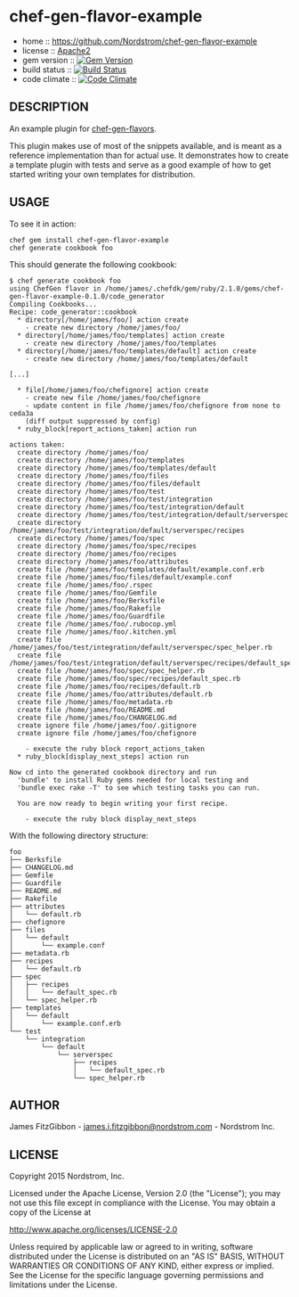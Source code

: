 # chef-gen-flavor-example

* home :: https://github.com/Nordstrom/chef-gen-flavor-example
* license :: [Apache2](http://www.apache.org/licenses/LICENSE-2.0)
* gem version :: [![Gem Version](https://badge.fury.io/rb/chef-gen-flavor-example.png)](http://badge.fury.io/rb/chef-gen-flavor-example)
* build status :: [![Build Status](https://travis-ci.org/Nordstrom/chef-gen-flavor-example.png?branch=master)](https://travis-ci.org/Nordstrom/chef-gen-flavor-example)
* code climate :: [![Code Climate](https://codeclimate.com/github/Nordstrom/chef-gen-flavor-example/badges/gpa.svg)](https://codeclimate.com/github/Nordstrom/chef-gen-flavor-example)

## DESCRIPTION

An example plugin for [chef-gen-flavors](https://rubygems.org/gems/chef-gen-flavors).

This plugin makes use of most of the snippets available, and is meant as a
reference implementation than for actual use. It demonstrates how to create
a template plugin with tests and serve as a good example of how to get
started writing your own templates for distribution.

## USAGE

To see it in action:

    chef gem install chef-gen-flavor-example
    chef generate cookbook foo

This should generate the following cookbook:

```
$ chef generate cookbook foo
using ChefGen flavor in /home/james/.chefdk/gem/ruby/2.1.0/gems/chef-gen-flavor-example-0.1.0/code_generator
Compiling Cookbooks...
Recipe: code_generator::cookbook
  * directory[/home/james/foo/] action create
    - create new directory /home/james/foo/
  * directory[/home/james/foo/templates] action create
    - create new directory /home/james/foo/templates
  * directory[/home/james/foo/templates/default] action create
    - create new directory /home/james/foo/templates/default

[...]

  * file[/home/james/foo/chefignore] action create
    - create new file /home/james/foo/chefignore
    - update content in file /home/james/foo/chefignore from none to ceda3a
    (diff output suppressed by config)
  * ruby_block[report_actions_taken] action run

actions taken:
  create directory /home/james/foo/
  create directory /home/james/foo/templates
  create directory /home/james/foo/templates/default
  create directory /home/james/foo/files
  create directory /home/james/foo/files/default
  create directory /home/james/foo/test
  create directory /home/james/foo/test/integration
  create directory /home/james/foo/test/integration/default
  create directory /home/james/foo/test/integration/default/serverspec
  create directory /home/james/foo/test/integration/default/serverspec/recipes
  create directory /home/james/foo/spec
  create directory /home/james/foo/spec/recipes
  create directory /home/james/foo/recipes
  create directory /home/james/foo/attributes
  create file /home/james/foo/templates/default/example.conf.erb
  create file /home/james/foo/files/default/example.conf
  create file /home/james/foo/.rspec
  create file /home/james/foo/Gemfile
  create file /home/james/foo/Berksfile
  create file /home/james/foo/Rakefile
  create file /home/james/foo/Guardfile
  create file /home/james/foo/.rubocop.yml
  create file /home/james/foo/.kitchen.yml
  create file /home/james/foo/test/integration/default/serverspec/spec_helper.rb
  create file /home/james/foo/test/integration/default/serverspec/recipes/default_spec.rb
  create file /home/james/foo/spec/spec_helper.rb
  create file /home/james/foo/spec/recipes/default_spec.rb
  create file /home/james/foo/recipes/default.rb
  create file /home/james/foo/attributes/default.rb
  create file /home/james/foo/metadata.rb
  create file /home/james/foo/README.md
  create file /home/james/foo/CHANGELOG.md
  create ignore file /home/james/foo/.gitignore
  create ignore file /home/james/foo/chefignore

    - execute the ruby block report_actions_taken
  * ruby_block[display_next_steps] action run

Now cd into the generated cookbook directory and run
  'bundle' to install Ruby gems needed for local testing and
  'bundle exec rake -T' to see which testing tasks you can run.

  You are now ready to begin writing your first recipe.

    - execute the ruby block display_next_steps
```

With the following directory structure:

```
foo
├── Berksfile
├── CHANGELOG.md
├── Gemfile
├── Guardfile
├── README.md
├── Rakefile
├── attributes
│   └── default.rb
├── chefignore
├── files
│   └── default
│       └── example.conf
├── metadata.rb
├── recipes
│   └── default.rb
├── spec
│   ├── recipes
│   │   └── default_spec.rb
│   └── spec_helper.rb
├── templates
│   └── default
│       └── example.conf.erb
└── test
    └── integration
        └── default
            └── serverspec
                ├── recipes
                │   └── default_spec.rb
                └── spec_helper.rb
```

## AUTHOR

James FitzGibbon - james.i.fitzgibbon@nordstrom.com - Nordstrom Inc.

## LICENSE

Copyright 2015 Nordstrom, Inc.

Licensed under the Apache License, Version 2.0 (the "License"); you may not
use this file except in compliance with the License. You may obtain a copy
of the License at

http://www.apache.org/licenses/LICENSE-2.0

Unless required by applicable law or agreed to in writing, software
distributed under the License is distributed on an "AS IS" BASIS, WITHOUT
WARRANTIES OR CONDITIONS OF ANY KIND, either express or implied. See the
License for the specific language governing permissions and limitations
under the License.
